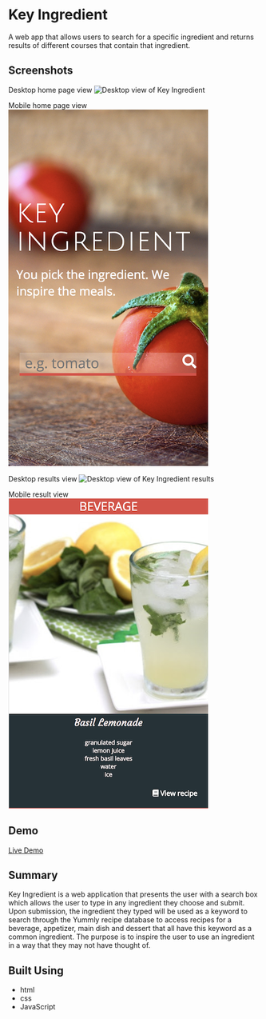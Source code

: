 # Key Ingredient #

A web app that allows users to search for a specific ingredient and returns results of different courses that contain that ingredient.

## Screenshots ##

Desktop home page view
![Desktop view of Key Ingredient](desktopview.jpg)

Mobile home page view  
![Mobile view of Key Ingredient](mobileview.jpg)

Desktop results view
![Desktop view of Key Ingredient results](desktopviewresults.jpg)

Mobile result view  
![Mobile view of Key Ingredient result](mobileviewresults.jpg)

## Demo ##

[Live Demo](https://velafarq.github.io/Key-Ingredient/)

## Summary ##

Key Ingredient is a web application that presents the user with a search box which allows the user to type in any ingredient they choose and submit. Upon submission, the ingredient they typed will be used as a keyword to search through the Yummly recipe database to access recipes for a beverage, appetizer, main dish and dessert that all have this keyword as a common ingredient. The purpose is to inspire the user to use an ingredient in a way that they may not have thought of.

## Built Using ##

* html
* css
* JavaScript
